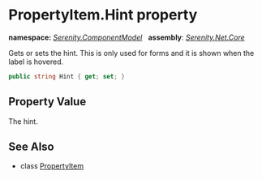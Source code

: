 # PropertyItem.Hint property
**namespace:** *[Serenity.ComponentModel](../../README.md#serenity.componentmodel-namespace)*   **assembly**: *[Serenity.Net.Core](../../README.md)*

Gets or sets the hint. This is only used for forms and it is shown when the label is hovered.

```csharp
public string Hint { get; set; }
```

## Property Value

The hint.

## See Also

* class [PropertyItem](../PropertyItem.md)